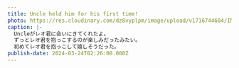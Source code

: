 ```yaml
---
title: Uncle held him for his first time!
photo: https://res.cloudinary.com/dz8vyplpm/image/upload/v1716744604/IMG_9302_cpsxfi.jpg
caption: |-
  Uncleがレオ君に会いにきてくれたよ。
  ずっとレオ君を抱っこするのが楽しみだったみたい。
  初めてレオ君を抱っこして嬉しそうだった。
publish-date: 2024-03-24T02:26:00.000Z
---
```


